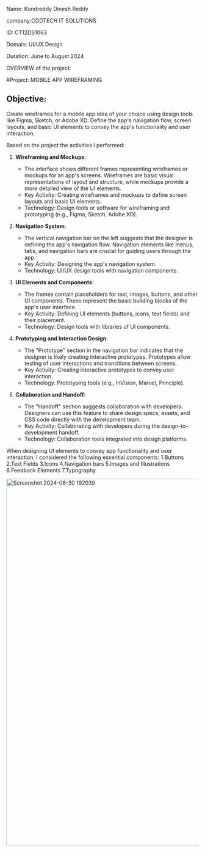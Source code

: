 Name: Kondreddy Dinesh Reddy

company:CODTECH IT SOLUTIONS

ID: CT12DS1063

Domain: UI/UX Design

Duration: June to August 2024

OVERVIEW of the project:

#Project: MOBILE APP WIREFRAMING

## Objective:
Create wireframes for a mobile app idea of your choice using design tools like Figma, Sketch, or Adobe XD. Define the app's navigation flow, screen layouts, and basic UI elements to convey the app's functionality and user interaction.

Based on the project the activities I performed:
1. **Wireframing and Mockups**:
   - The interface shows different frames representing wireframes or mockups for an app's screens. Wireframes are basic visual representations of layout and structure, while mockups provide a more detailed view of the UI elements.
   - Key Activity: Creating wireframes and mockups to define screen layouts and basic UI elements.
   - Technology: Design tools or software for wireframing and prototyping (e.g., Figma, Sketch, Adobe XD).

2. **Navigation System**:
   - The vertical navigation bar on the left suggests that the designer is defining the app's navigation flow. Navigation elements like menus, tabs, and navigation 
     bars are crucial for guiding users through the app.
   - Key Activity: Designing the app's navigation system.
   - Technology: UI/UX design tools with navigation components.

3. **UI Elements and Components**:
   - The frames contain placeholders for text, images, buttons, and other UI components. These represent the basic building blocks of the app's user interface.
   - Key Activity: Defining UI elements (buttons, icons, text fields) and their placement.
   - Technology: Design tools with libraries of UI components.

4. **Prototyping and Interaction Design**:
   - The "Prototype" section in the navigation bar indicates that the designer is likely creating interactive prototypes. Prototypes allow testing of user 
     interactions and transitions between screens.
   - Key Activity: Creating interactive prototypes to convey user interaction.
   - Technology: Prototyping tools (e.g., InVision, Marvel, Principle).

5. **Collaboration and Handoff**:
   - The "Handoff" section suggests collaboration with developers. Designers can use this feature to share design specs, assets, and CSS code directly with the development team.
   - Key Activity: Collaborating with developers during the design-to-development handoff.
   - Technology: Collaboration tools integrated into design platforms.
  
When designing UI elements to convey app functionality and user interaction, I considered the following essential components:
1.Buttons
2.Text Fields
3.Icons
4.Navigation bars
5.Images and Illustrations
6.Feedback Elements
7.Typography

<img width="960" alt="Screenshot 2024-06-30 192039" src="https://github.com/dines86/CODTECH-Task2/assets/174235029/bf8657c9-cd47-4702-b4be-772fe5b30ea6">
